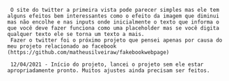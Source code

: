      O site do twitter a primeira vista pode parecer simples mas ele tem alguns efeitos bem interessantes como o efeito da imagem que diminui mas não encolhe e nas inputs onde inicialmente o texto que informa o que você deve fazer funciona como uma placeholder mas se você digita qualquer texto ele se torna um texto a mais. 
     Fazer o twitter foi o próximo projeto que pensei apenas por causa do meu projeto relacionado ao facebook (https://github.com/matheusilveiraw/fakebookwebpage)
     
     12/04/2021 - Início do projeto, lancei o projeto sem ele estar apropriadamente pronto. Muitos ajustes ainda precisam ser feitos. 
